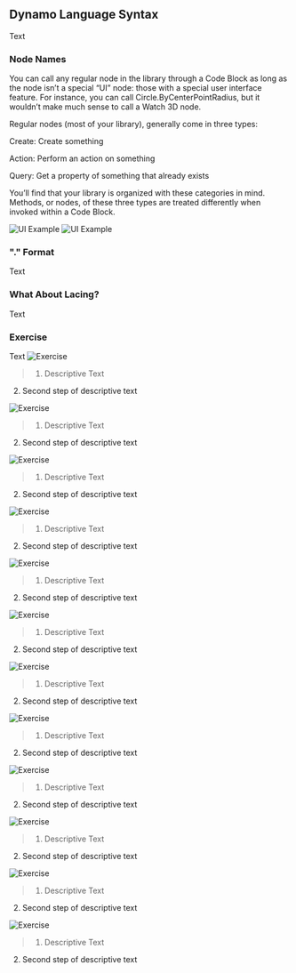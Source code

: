 ## Dynamo Language Syntax
Text

### Node Names
You can call any regular node in the library through a Code Block as long as the node isn’t a special “UI” node: those with a special user interface feature. For instance, you can call Circle.ByCenterPointRadius, but it wouldn’t make much sense to call a Watch 3D node.

Regular nodes (most of your library), generally come in three types:

Create:	Create something

Action:	Perform an action on something

Query:	Get a property of something that already exists

You’ll find that your library is organized with these categories in mind. Methods, or nodes, of these three types are treated differently when invoked within a Code Block.

![UI Example](images/7-2/InterfacePointByCoordinates.png)
![UI Example](images/7-2/CB-PointByCoordinates.png)
### "." Format
Text
### What About Lacing?
Text
### Exercise
Text
![Exercise](images/7-2/Exercise/10.png)
>1. Descriptive Text
2. Second step of descriptive text

![Exercise](images/7-2/Exercise/01.png)
>1. Descriptive Text
2. Second step of descriptive text

![Exercise](images/7-2/Exercise/07.png)
>1. Descriptive Text
2. Second step of descriptive text

![Exercise](images/7-2/Exercise/06.png)
>1. Descriptive Text
2. Second step of descriptive text

![Exercise](images/7-2/Exercise/05.png)
>1. Descriptive Text
2. Second step of descriptive text

![Exercise](images/7-2/Exercise/04.png)
>1. Descriptive Text
2. Second step of descriptive text

![Exercise](images/7-2/Exercise/03.png)
>1. Descriptive Text
2. Second step of descriptive text

![Exercise](images/7-2/Exercise/02.png)
>1. Descriptive Text
2. Second step of descriptive text

![Exercise](images/7-3/Exercise/03.png)
>1. Descriptive Text
2. Second step of descriptive text

![Exercise](images/7-2/Exercise/02.png)
>1. Descriptive Text
2. Second step of descriptive text

![Exercise](images/7-2/Exercise/09.png)
>1. Descriptive Text
2. Second step of descriptive text

![Exercise](images/7-2/Exercise/08.png)
>1. Descriptive Text
2. Second step of descriptive text

